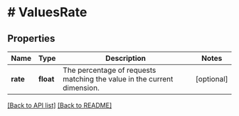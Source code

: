 # # ValuesRate

## Properties

Name | Type | Description | Notes
------------ | ------------- | ------------- | -------------
**rate** | **float** | The percentage of requests matching the value in the current dimension. | [optional] 


[[Back to API list]](../../README.md#endpoints) [[Back to README]](../../README.md)
